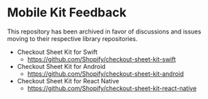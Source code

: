 # Mobile Kit Feedback

This repository has been archived in favor of discussions and issues moving to their respective library repositories.

- Checkout Sheet Kit for Swift
  - https://github.com/Shopify/checkout-sheet-kit-swift
- Checkout Sheet Kit for Android
  - https://github.com/Shopify/checkout-sheet-kit-android
- Checkout Sheet Kit for React Native
  - https://github.com/Shopify/checkout-sheet-kit-react-native
